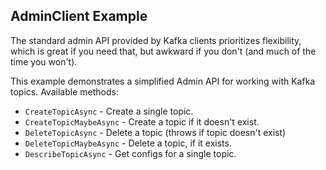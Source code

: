 ## AdminClient Example

The standard admin API provided by Kafka clients prioritizes flexibility, which is great if you need that, but awkward if you don't (and much of the time you won't).

This example demonstrates a simplified Admin API for working with Kafka topics. Available methods:

- `CreateTopicAsync` - Create a single topic.
- `CreateTopicMaybeAsync` - Create a topic if it doesn't exist.
- `DeleteTopicAsync` - Delete a topic (throws if topic doesn't exist)
- `DeleteTopicMaybeAsync` - Delete a topic, if it exists.
- `DescribeTopicAsync` - Get configs for a single topic.

